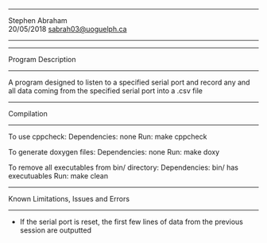 ****************************************************
Stephen Abraham		    		                         
20/05/2018			      sabrah03@uoguelph.ca           
****************************************************


************************
Program Description
**************************
 A program designed to listen to a specified serial port and record
 any and all data coming from the specified serial port into a .csv file


************
Compilation
************
To use cppcheck:
  Dependencies: none
  Run: make cppcheck

To generate doxygen files:
  Dependencies: none
  Run: make doxy

To remove all executables from bin/ directory:
  Dependencies: bin/ has executuables
  Run: make clean

****************************
Known Limitations, Issues and Errors
****************************
 - If the serial port is reset, the first few lines of data
   from the previous session are outputted
 



